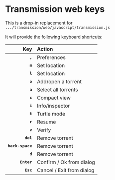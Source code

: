 # Transmission web keys

This is a drop-in replacement for `.../transmission/web/javascript/transmission.js`

It will provide the following keyboard shortcuts:

| Key                       | Action                    |
| ------------------------: | :------------------------ |
| <kbd>**,**</kbd>          | Preferences               |
| <kbd>**m**</kbd>          | Set location              |
| <kbd>**l**</kbd>          | Set location              |
| <kbd>**o**</kbd>          | Add/open a torrent        |
| <kbd>**a**</kbd>          | Select all torrents       |
| <kbd>**c**</kbd>          | Compact view              |
| <kbd>**i**</kbd>          | Info/inspector            |
| <kbd>**t**</kbd>          | Turtle mode               |
| <kbd>**r**</kbd>          | Resume                    |
| <kbd>**v**</kbd>          | Verify                    |
| <kbd>**del**</kbd>        | Remove torrent            |
| <kbd>**back-space**</kbd> | Remove torrent            |
| <kbd>**d**</kbd>          | Remove torrent            |
| <kbd>**Enter**</kbd>      | Confirm / Ok from dialog  |
| <kbd>**Esc**</kbd>        | Cancel / Exit from dialog |

